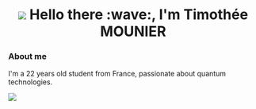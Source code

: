 <h1 align="center">
  <img src="https://capsule-render.vercel.app/api?type=waving&color=gradient&height=115&section=header"/>
      Hello there :wave:, I'm Timothée MOUNIER
</h1>

###  **About me**

I'm a 22 years old student from France, passionate about quantum technologies.

<img src="https://capsule-render.vercel.app/api?type=waving&color=gradient&height=115&section=footer"/>


 
